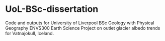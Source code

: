 # UoL-BSc-dissertation
Code and outputs for University of Liverpool BSc Geology with Physical Geography ENVS300 Earth Science Project on outlet glacier albedo trends for Vatnajokull, Iceland.
